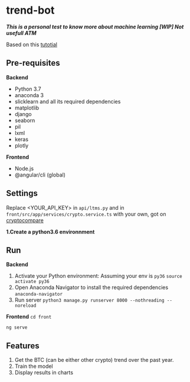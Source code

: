 # trend-bot

***This is a personal test to know more about machine learning 
[WIP] Not usefull ATM***

Based on this [tutotial](https://activewizards.com/blog/bitcoin-price-forecasting-with-deep-learning-algorithms/)

## Pre-requisites

**Backend**
- Python 3.7
- anaconda 3
- slicklearn and all its required dependencies
- matplotlib
- django
- seaborn
- pil
- lxml
- keras
- plotly

**Frontend**
- Node.js
- @angular/cli (global)

## Settings

Replace <YOUR_API_KEY> in `api/ltms.py` and in `front/src/app/services/crypto.service.ts` with your own, got on [cryptocompare](https://min-api.cryptocompare.com)

**1.Create a python3.6 environnment**


## Run

**Backend**

1. Activate your Python environment:
Assuming your env is `py36` `source activate py36`
2. Open Anaconda Navigator to install the required dependencies `anaconda-navigator`
3. Run server `python3 manage.py runserver 8000 --nothreading --noreload`

**Frontend**
`cd front`

`ng serve`

## Features

1. Get the BTC (can be either other crypto) trend over the past year.
2. Train the model
3. Display results in charts

